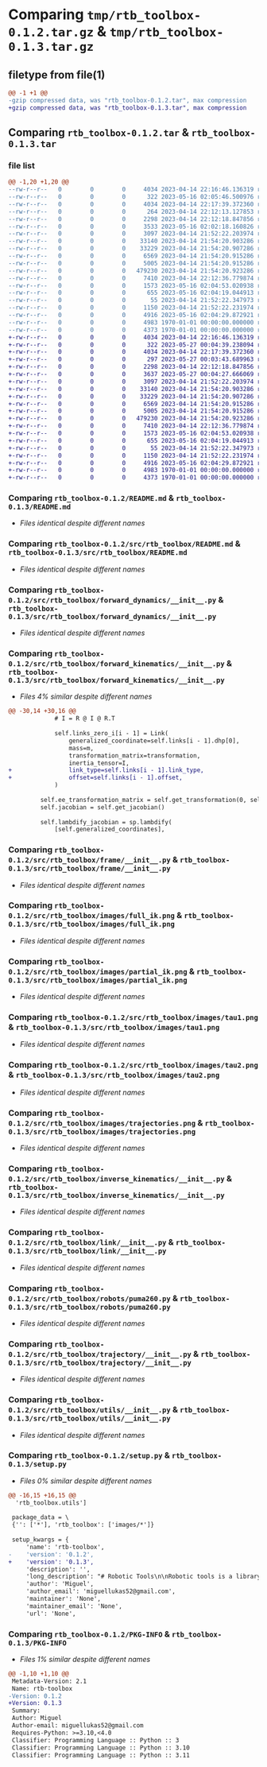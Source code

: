 # Comparing `tmp/rtb_toolbox-0.1.2.tar.gz` & `tmp/rtb_toolbox-0.1.3.tar.gz`

## filetype from file(1)

```diff
@@ -1 +1 @@
-gzip compressed data, was "rtb_toolbox-0.1.2.tar", max compression
+gzip compressed data, was "rtb_toolbox-0.1.3.tar", max compression
```

## Comparing `rtb_toolbox-0.1.2.tar` & `rtb_toolbox-0.1.3.tar`

### file list

```diff
@@ -1,20 +1,20 @@
--rw-r--r--   0        0        0     4034 2023-04-14 22:16:46.136319 rtb_toolbox-0.1.2/README.md
--rw-r--r--   0        0        0      322 2023-05-16 02:05:46.500976 rtb_toolbox-0.1.2/pyproject.toml
--rw-r--r--   0        0        0     4034 2023-04-14 22:17:39.372360 rtb_toolbox-0.1.2/src/rtb_toolbox/README.md
--rw-r--r--   0        0        0      264 2023-04-14 22:12:13.127853 rtb_toolbox-0.1.2/src/rtb_toolbox/__init__.py
--rw-r--r--   0        0        0     2298 2023-04-14 22:12:18.847856 rtb_toolbox-0.1.2/src/rtb_toolbox/forward_dynamics/__init__.py
--rw-r--r--   0        0        0     3533 2023-05-16 02:02:18.160826 rtb_toolbox-0.1.2/src/rtb_toolbox/forward_kinematics/__init__.py
--rw-r--r--   0        0        0     3097 2023-04-14 21:52:22.203974 rtb_toolbox-0.1.2/src/rtb_toolbox/frame/__init__.py
--rw-r--r--   0        0        0    33140 2023-04-14 21:54:20.903286 rtb_toolbox-0.1.2/src/rtb_toolbox/images/full_ik.png
--rw-r--r--   0        0        0    33229 2023-04-14 21:54:20.907286 rtb_toolbox-0.1.2/src/rtb_toolbox/images/partial_ik.png
--rw-r--r--   0        0        0     6569 2023-04-14 21:54:20.915286 rtb_toolbox-0.1.2/src/rtb_toolbox/images/tau1.png
--rw-r--r--   0        0        0     5005 2023-04-14 21:54:20.915286 rtb_toolbox-0.1.2/src/rtb_toolbox/images/tau2.png
--rw-r--r--   0        0        0   479230 2023-04-14 21:54:20.923286 rtb_toolbox-0.1.2/src/rtb_toolbox/images/trajectories.png
--rw-r--r--   0        0        0     7410 2023-04-14 22:12:36.779874 rtb_toolbox-0.1.2/src/rtb_toolbox/inverse_kinematics/__init__.py
--rw-r--r--   0        0        0     1573 2023-05-16 02:04:53.020938 rtb_toolbox-0.1.2/src/rtb_toolbox/link/__init__.py
--rw-r--r--   0        0        0      655 2023-05-16 02:04:19.044913 rtb_toolbox-0.1.2/src/rtb_toolbox/robots/puma260.py
--rw-r--r--   0        0        0       55 2023-04-14 21:52:22.347973 rtb_toolbox-0.1.2/src/rtb_toolbox/symbols.py
--rw-r--r--   0        0        0     1150 2023-04-14 21:52:22.231974 rtb_toolbox-0.1.2/src/rtb_toolbox/trajectory/__init__.py
--rw-r--r--   0        0        0     4916 2023-05-16 02:04:29.872921 rtb_toolbox-0.1.2/src/rtb_toolbox/utils/__init__.py
--rw-r--r--   0        0        0     4983 1970-01-01 00:00:00.000000 rtb_toolbox-0.1.2/setup.py
--rw-r--r--   0        0        0     4373 1970-01-01 00:00:00.000000 rtb_toolbox-0.1.2/PKG-INFO
+-rw-r--r--   0        0        0     4034 2023-04-14 22:16:46.136319 rtb_toolbox-0.1.3/README.md
+-rw-r--r--   0        0        0      322 2023-05-27 00:04:39.238094 rtb_toolbox-0.1.3/pyproject.toml
+-rw-r--r--   0        0        0     4034 2023-04-14 22:17:39.372360 rtb_toolbox-0.1.3/src/rtb_toolbox/README.md
+-rw-r--r--   0        0        0      297 2023-05-27 00:03:43.689963 rtb_toolbox-0.1.3/src/rtb_toolbox/__init__.py
+-rw-r--r--   0        0        0     2298 2023-04-14 22:12:18.847856 rtb_toolbox-0.1.3/src/rtb_toolbox/forward_dynamics/__init__.py
+-rw-r--r--   0        0        0     3637 2023-05-27 00:04:27.666069 rtb_toolbox-0.1.3/src/rtb_toolbox/forward_kinematics/__init__.py
+-rw-r--r--   0        0        0     3097 2023-04-14 21:52:22.203974 rtb_toolbox-0.1.3/src/rtb_toolbox/frame/__init__.py
+-rw-r--r--   0        0        0    33140 2023-04-14 21:54:20.903286 rtb_toolbox-0.1.3/src/rtb_toolbox/images/full_ik.png
+-rw-r--r--   0        0        0    33229 2023-04-14 21:54:20.907286 rtb_toolbox-0.1.3/src/rtb_toolbox/images/partial_ik.png
+-rw-r--r--   0        0        0     6569 2023-04-14 21:54:20.915286 rtb_toolbox-0.1.3/src/rtb_toolbox/images/tau1.png
+-rw-r--r--   0        0        0     5005 2023-04-14 21:54:20.915286 rtb_toolbox-0.1.3/src/rtb_toolbox/images/tau2.png
+-rw-r--r--   0        0        0   479230 2023-04-14 21:54:20.923286 rtb_toolbox-0.1.3/src/rtb_toolbox/images/trajectories.png
+-rw-r--r--   0        0        0     7410 2023-04-14 22:12:36.779874 rtb_toolbox-0.1.3/src/rtb_toolbox/inverse_kinematics/__init__.py
+-rw-r--r--   0        0        0     1573 2023-05-16 02:04:53.020938 rtb_toolbox-0.1.3/src/rtb_toolbox/link/__init__.py
+-rw-r--r--   0        0        0      655 2023-05-16 02:04:19.044913 rtb_toolbox-0.1.3/src/rtb_toolbox/robots/puma260.py
+-rw-r--r--   0        0        0       55 2023-04-14 21:52:22.347973 rtb_toolbox-0.1.3/src/rtb_toolbox/symbols.py
+-rw-r--r--   0        0        0     1150 2023-04-14 21:52:22.231974 rtb_toolbox-0.1.3/src/rtb_toolbox/trajectory/__init__.py
+-rw-r--r--   0        0        0     4916 2023-05-16 02:04:29.872921 rtb_toolbox-0.1.3/src/rtb_toolbox/utils/__init__.py
+-rw-r--r--   0        0        0     4983 1970-01-01 00:00:00.000000 rtb_toolbox-0.1.3/setup.py
+-rw-r--r--   0        0        0     4373 1970-01-01 00:00:00.000000 rtb_toolbox-0.1.3/PKG-INFO
```

### Comparing `rtb_toolbox-0.1.2/README.md` & `rtb_toolbox-0.1.3/README.md`

 * *Files identical despite different names*

### Comparing `rtb_toolbox-0.1.2/src/rtb_toolbox/README.md` & `rtb_toolbox-0.1.3/src/rtb_toolbox/README.md`

 * *Files identical despite different names*

### Comparing `rtb_toolbox-0.1.2/src/rtb_toolbox/forward_dynamics/__init__.py` & `rtb_toolbox-0.1.3/src/rtb_toolbox/forward_dynamics/__init__.py`

 * *Files identical despite different names*

### Comparing `rtb_toolbox-0.1.2/src/rtb_toolbox/forward_kinematics/__init__.py` & `rtb_toolbox-0.1.3/src/rtb_toolbox/forward_kinematics/__init__.py`

 * *Files 4% similar despite different names*

```diff
@@ -30,14 +30,16 @@
             # I = R @ I @ R.T
 
             self.links_zero_i[i - 1] = Link(
                 generalized_coordinate=self.links[i - 1].dhp[0],
                 mass=m,
                 transformation_matrix=transformation,
                 inertia_tensor=I,
+                link_type=self.links[i - 1].link_type,
+                offset=self.links[i - 1].offset,
             )
 
         self.ee_transformation_matrix = self.get_transformation(0, self.len_links)
         self.jacobian = self.get_jacobian()
 
         self.lambdify_jacobian = sp.lambdify(
             [self.generalized_coordinates],
```

### Comparing `rtb_toolbox-0.1.2/src/rtb_toolbox/frame/__init__.py` & `rtb_toolbox-0.1.3/src/rtb_toolbox/frame/__init__.py`

 * *Files identical despite different names*

### Comparing `rtb_toolbox-0.1.2/src/rtb_toolbox/images/full_ik.png` & `rtb_toolbox-0.1.3/src/rtb_toolbox/images/full_ik.png`

 * *Files identical despite different names*

### Comparing `rtb_toolbox-0.1.2/src/rtb_toolbox/images/partial_ik.png` & `rtb_toolbox-0.1.3/src/rtb_toolbox/images/partial_ik.png`

 * *Files identical despite different names*

### Comparing `rtb_toolbox-0.1.2/src/rtb_toolbox/images/tau1.png` & `rtb_toolbox-0.1.3/src/rtb_toolbox/images/tau1.png`

 * *Files identical despite different names*

### Comparing `rtb_toolbox-0.1.2/src/rtb_toolbox/images/tau2.png` & `rtb_toolbox-0.1.3/src/rtb_toolbox/images/tau2.png`

 * *Files identical despite different names*

### Comparing `rtb_toolbox-0.1.2/src/rtb_toolbox/images/trajectories.png` & `rtb_toolbox-0.1.3/src/rtb_toolbox/images/trajectories.png`

 * *Files identical despite different names*

### Comparing `rtb_toolbox-0.1.2/src/rtb_toolbox/inverse_kinematics/__init__.py` & `rtb_toolbox-0.1.3/src/rtb_toolbox/inverse_kinematics/__init__.py`

 * *Files identical despite different names*

### Comparing `rtb_toolbox-0.1.2/src/rtb_toolbox/link/__init__.py` & `rtb_toolbox-0.1.3/src/rtb_toolbox/link/__init__.py`

 * *Files identical despite different names*

### Comparing `rtb_toolbox-0.1.2/src/rtb_toolbox/robots/puma260.py` & `rtb_toolbox-0.1.3/src/rtb_toolbox/robots/puma260.py`

 * *Files identical despite different names*

### Comparing `rtb_toolbox-0.1.2/src/rtb_toolbox/trajectory/__init__.py` & `rtb_toolbox-0.1.3/src/rtb_toolbox/trajectory/__init__.py`

 * *Files identical despite different names*

### Comparing `rtb_toolbox-0.1.2/src/rtb_toolbox/utils/__init__.py` & `rtb_toolbox-0.1.3/src/rtb_toolbox/utils/__init__.py`

 * *Files identical despite different names*

### Comparing `rtb_toolbox-0.1.2/setup.py` & `rtb_toolbox-0.1.3/setup.py`

 * *Files 0% similar despite different names*

```diff
@@ -16,15 +16,15 @@
  'rtb_toolbox.utils']
 
 package_data = \
 {'': ['*'], 'rtb_toolbox': ['images/*']}
 
 setup_kwargs = {
     'name': 'rtb-toolbox',
-    'version': '0.1.2',
+    'version': '0.1.3',
     'description': '',
     'long_description': "# Robotic Tools\n\nRobotic tools is a library made to make some calculations easier, like robots forward\nkinematic's and dynamics. There is also an numerical implementation of inverse velocity kinematic's.\n\nYou can use this lib for any robot, since you have the Denavit Hartenberg parameters.\n\n## Forward Kinematics\n\nin order to use the forward kinematics, you gonna need the robot DH parameters. Then\nu can create a 'Link' object representation for each link, using the parameters.\n\n```python\nimport sympy as sp\nfrom lib.link import Link\n\nq1, q2, q3 = sp.symbols('q_1 q_2 q_3')\n\nj0 = Link([q1, 450, 150, sp.pi / 2])\nj1 = Link([q2, 0, 590, 0])\nj2 = Link([q3, 0, 130, sp.pi / 2])\n```\n\nFinally create an instance of the ForwardKinematic class, and pass a list with\nall links in the constructor. You can also pass an offset with the angles of home position.\n\n```python\nfrom lib.forward_kinematics import ForwardKinematic\n\nfk = ForwardKinematic([j0, j1, j2], offset=np.array([.0, .0, .0]))\n```\n\nThe ForwardKinematic class contains the symbolic matrices of transformations, like transformations\nfrom the reference frame to the i-th frame, the end-effector transformation matrix, the jacobian matrix, and other\nthings.\n\n## Inverse Kinematics\n\nTo use the inverse kinematics u need first to have the ForwardKinematic of the robot\n\n### Inverse Kinematics of Position\n\nThe inverse kinematics of position uses the Gradient Descent method to find an optimal solution\nfor the end-effector position.\n\nTo use it, as said before, u need the ForwardKinematic. Then, just import the ik_position\nmethod from lib.inverse_kinematics package\n\n```python\nimport numpy as np\nfrom lib.inverse_kinematics import ik_position\n\n# PX, Py, Pz\ndesired_position = np.array([.1, .4, .0])\n\nthetas, _, success = ik_position(\n  desired_position=desired_position,\n  fk=fk,\n  initial_guess=np.array([.2, .7, -.1]),\n  f_tolerance=1e-5,\n  max_iterations=1000,\n  lmbd=.1,\n  verbose=True\n)\n```\n\nOutput example of the inverse kinematics of position:\n![position ik](images/partial_ik.png)\n\n### Inverse Kinematics of Position and Orientation\n\nThe inverse kinematics of position and orientation uses the jacobian matrix and end-effector velocities\nnecessary to achive an wanted transformation. This method is also called inverse velocity kinematics. The\nend-effector velocities mentioned before are calculated using the methods explained in\nModern Robotics Book (http://hades.mech.northwestern.edu/index.php/Modern_Robotics).\n\n```python\nimport numpy as np\nfrom lib.inverse_kinematics import ik\n\n# Px, Py, Pz, Rx, Ry, Rz\ndesired_transformation = np.array([.1, .4, .0, 0, np.pi / 4, 0])\n\nthetas, _, success = ik(\n  desired_transformation=desired_transformation,\n  fk=fk,\n  initial_guess=np.array([.2, .7, -.1]),\n  epsilon_wb=1e-5,\n  epsilon_vb=1e-5,\n  max_iterations=1000,\n  lmbd=.1,\n  verbose=True,\n  only_position=False,\n  normalize=False\n)\n```\n\nOutput example for the inverse kinematics of position and orientation\n![position ik](images/full_ik.png)\n\n## Forward Dynamics\n\nIn order to compute the ForwardDynamics u first need the ForwardKinematic of the robot.\nWhen u instantiate the ForwardDynamic class, it will start to calculate the equations of motion (resulting torque's)\nin each link, so it can take a long time if you use the simplify method of sympy library.\n\nThe joint variables (thetas) need to be functions of time.\n\n```python\nfrom lib.symbols import t\nimport sympy as sp\n\nfrom lib.forward_kinematics import ForwardKinematic\nfrom lib.forward_dynamics import ForwardDynamics\nfrom lib.link import Link\n\n# To use the forward dynamics, the q's need to be functions of time\n\nq1 = sp.Function('q_1')(t)\nq2 = sp.Function('q_2')(t)\na1, a2 = sp.symbols('a_1 a_2')\n\nj0 = Link([q1, 0, a1, 0])\nj1 = Link([q2, 0, a2, 0])\n\nrr_fk = ForwardKinematic([j0, j1])\n\nfd = ForwardDynamics(rr_fk)\nfor eq in fd.equations:\n  print(' ')\n  sp.print_latex(sp.simplify(eq))\n  print(' ')\n```\n\nExample of forward dynamic equations of an RR planar robot\n![tau 1](images/tau1.png)\n![tau 2](images/tau2.png)",
     'author': 'Miguel',
     'author_email': 'miguellukas52@gmail.com',
     'maintainer': 'None',
     'maintainer_email': 'None',
     'url': 'None',
```

### Comparing `rtb_toolbox-0.1.2/PKG-INFO` & `rtb_toolbox-0.1.3/PKG-INFO`

 * *Files 1% similar despite different names*

```diff
@@ -1,10 +1,10 @@
 Metadata-Version: 2.1
 Name: rtb-toolbox
-Version: 0.1.2
+Version: 0.1.3
 Summary: 
 Author: Miguel
 Author-email: miguellukas52@gmail.com
 Requires-Python: >=3.10,<4.0
 Classifier: Programming Language :: Python :: 3
 Classifier: Programming Language :: Python :: 3.10
 Classifier: Programming Language :: Python :: 3.11
```

